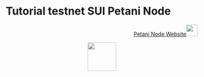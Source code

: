 # Tutorial testnet SUI Petani Node

<p style="font-size:14px" align="right">
<a href="https://t.me/airdropfind" target="_blank">Petani Node Website<img src="https://user-images.githubusercontent.com/50621007/183283867-56b4d69f-bc6e-4939-b00a-72aa019d1aea.png" width="30"/></a>
</p>

<p align="center">
  <img height="75" width="75" src="https://d1fdloi71mui9q.cloudfront.net/fh2P8CPLQDSDUd0LS2E8_45Mg5E2qiHd8K7yN">
</p>
